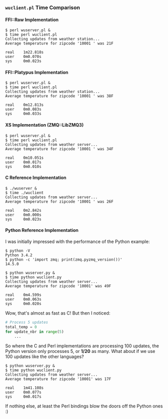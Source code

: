 ### `wuclient.pl` Time Comparison ###

#### FFI::Raw Implementation ####

    $ perl wuserver.pl &
    $ time perl wuclient.pl
    Collecting updates from weather station...
    Average temperature for zipcode '10001 ' was 21F

    real    1m22.818s
    user    0m0.070s
    sys     0m0.023s


#### FFI::Platypus Implementation ####

    $ perl wuserver.pl &
    $ time perl wuclient.pl
    Collecting updates from weather station...
    Average temperature for zipcode '10001 ' was 38F

    real    0m12.813s
    user    0m0.083s
    sys     0m0.033s


#### XS Implementation (ZMQ::LibZMQ3) ####

    $ perl wuserver.pl &
    $ time perl wuclient.pl
    Collecting updates from weather server...
    Average temperature for zipcode '10001 ' was 34F

    real    0m10.051s
    user    0m0.017s
    sys     0m0.010s


#### C Reference Implementation ####

    $ ./wuserver &
    $ time ./wuclient
    Collecting updates from weather server...
    Average temperature for zipcode '10001 ' was 26F

    real    0m2.842s
    user    0m0.000s
    sys     0m0.023s

#### Python Reference Implementation ####

I was initially impressed with the performance of the Python example:

    $ python -V
    Python 3.4.2
    $ python -c 'import zmq; print(zmq.pyzmq_version())'
    14.5.0
    
    $ python wuserver.py &
    $ time python wuclient.py
    Collecting updates from weather server...
    Average temperature for zipcode '10001' was 49F

    real    0m4.599s
    user    0m0.063s
    sys     0m0.020s

Wow, that's almost as fast as C!  But then I noticed:

```python
# Process 5 updates
total_temp = 0
for update_nbr in range(5)
    ...
```

So where the C and Perl implementations are processing 100 updates, the Python
version only processes 5, or **1/20** as many. What about if we use 100
updates like the other languages?

    $ python wuserver.py &
    $ time python wuclient.py
    Collecting updates from weather server...
    Average temperature for zipcode '10001' was 17F

    real    1m41.108s
    user    0m0.077s
    sys     0m0.017s

If nothing else, at least the Perl bindings blow the doors off the Python
ones :)
